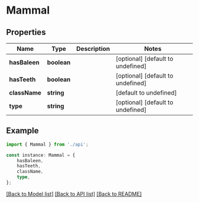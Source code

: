 # Mammal


## Properties

Name | Type | Description | Notes
------------ | ------------- | ------------- | -------------
**hasBaleen** | **boolean** |  | [optional] [default to undefined]
**hasTeeth** | **boolean** |  | [optional] [default to undefined]
**className** | **string** |  | [default to undefined]
**type** | **string** |  | [optional] [default to undefined]

## Example

```typescript
import { Mammal } from './api';

const instance: Mammal = {
    hasBaleen,
    hasTeeth,
    className,
    type,
};
```

[[Back to Model list]](../README.md#documentation-for-models) [[Back to API list]](../README.md#documentation-for-api-endpoints) [[Back to README]](../README.md)
